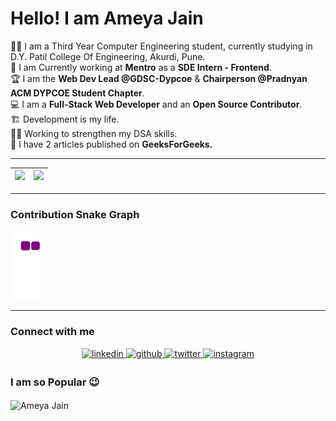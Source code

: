 # Hello! I am Ameya Jain

👨‍🎓 I am a Third Year Computer Engineering student, currently studying in D.Y. Patil College Of Engineering, Akurdi, Pune.<br />
🏢 I am Currently working at **Mentro** as a **SDE Intern - Frontend**.<br />
🏆 I am the **Web Dev Lead @GDSC-Dypcoe** & **Chairperson @Pradnyan ACM DYPCOE Student Chapter**.<br />
💻 I am a **Full-Stack Web Developer** and an **Open Source Contributor**.<br />
🏗️ Development is my life.<br />
👷‍♂️ Working to strengthen my DSA skills.<br />
📝 I have 2 articles published on **GeeksForGeeks.** <br />

 ---
 
|<img src="https://github-readme-stats.vercel.app/api?username=AmeyaJain-25&show_icons=true&theme=tokyonight"/>|<img src="https://github-readme-streak-stats.herokuapp.com/?user=AmeyaJain-25"/>|
|---|---|

 ---
 
### Contribution Snake Graph
![snake gif](https://github.com/AmeyaJain-25/AmeyaJain-25/blob/output/github-contribution-grid-snake.gif)

 ---

### Connect with me
<div align="center">
 <a href="https://www.linkedin.com/in/ameya25/" target="_blank">
<img src=https://img.shields.io/badge/linkedin-%231E77B5.svg?&style=for-the-badge&logo=linkedin&logoColor=white alt=linkedin style="margin-bottom: 5px;" />
</a>
<a href="https://github.com/AmeyaJain-25" target="_blank">
<img src=https://img.shields.io/badge/github-%2324292e.svg?&style=for-the-badge&logo=github&logoColor=white alt=github style="margin-bottom: 5px;" />
</a>
<a href="https://twitter.com/AmeyaJain25" target="_blank">
<img src=https://img.shields.io/badge/twitter-%2300acee.svg?&style=for-the-badge&logo=twitter&logoColor=white alt=twitter style="margin-bottom: 5px;" />
</a>
<a href="https://instagram.com/ameya_j25" target="_blank">
<img src=https://img.shields.io/badge/instagram-%23000000.svg?&style=for-the-badge&logo=instagram&logoColor=white alt=instagram style="margin-bottom: 5px;" />
</a>
</div>

### I am so Popular 😉
<img align="Center" src="https://profile-counter.glitch.me/AmeyaJain-25/count.svg" alt="Ameya Jain" />
<!-- <img alt = "profile views" src="https://komarev.com/ghpvc/?username=AmeyaJain-25&color=brightgreen"> -->
